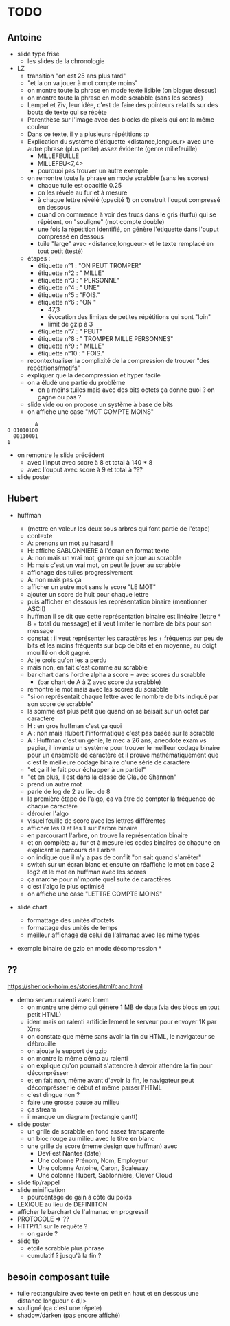 # TODO

## Antoine

* slide type frise
  * les slides de la chronologie
* LZ
  * transition "on est 25 ans plus tard"
  * "et la on va jouer à mot compte moins"
  * on montre toute la phrase en mode texte lisible (on blague dessus)
  * on montre toute la phrase en mode scrabble (sans les scores)
  * Lempel et Ziv, leur idée, c'est de faire des pointeurs relatifs sur des bouts de texte qui se répète
  * Parenthèse sur l'image avec des blocks de pixels qui ont la même couleur
  * Dans ce texte, il y a plusieurs répétitions :p
  * Explication du système d'étiquette <distance,longueur> avec une autre phrase (plus petite) assez évidente (genre millefeuille)
    * MILLEFEUILLE 
    * MILLEFEU<7,4> 
    * pourquoi pas trouver un autre exemple
  * on remontre toute la phrase en mode scrabble (sans les scores)
    * chaque tuile est opacifié 0.25
    * on les révèle au fur et à mesure
    * à chaque lettre révélé (opacité 1) on construit l'ouput compressé en dessous
    * quand on commence à voir des trucs dans le gris (turfu) qui se répètent, on "souligne" (mot compte double)
    * une fois la répétition identifié, on génère l'étiquette dans l'ouput compressé en dessous
    * tuile "large" avec <distance,longueur> et le texte remplacé en tout petit (testé)
  * étapes :
    * étiquette n°1 : "ON PEUT TROMPER"
    * étiquette n°2 : " MILLE"
    * étiquette n°3 : " PERSONNE"
    * étiquette n°4 : " UNE"
    * étiquette n°5 : "FOIS."
    * étiquette n°6 : "ON "
      * 47,3
      * évocation des limites de petites répétitions qui sont "loin"
      * limit de gzip à 3
    * étiquette n°7 : " PEUT"
    * étiquette n°8 : " TROMPER MILLE PERSONNES"
    * étiquette n°9 : " MILLE"
    * étiquette n°10 : " FOIS."
  * recontextualiser la complixité de la compression de trouver "des répétitions/motifs"
  * expliquer que la décompression et hyper facile
  * on a éludé une partie du problème
    * on a moins tuiles mais avec des bits octets ça donne quoi ? on gagne ou pas ?
  * slide vide ou on propose un système à base de bits
  * on affiche une case "MOT COMPTE MOINS"

```
         A
0 01010100
  00110001
1 
```
  * on remontre le slide précédent
    * avec l'input avec score à 8 et total à 140 * 8
    * avec l'ouput avec score à 9 et total à ???
* slide poster

## Hubert

* huffman
  * (mettre en valeur les deux sous arbres qui font partie de l'étape)
  * contexte
  * A: prenons un mot au hasard !
  * H: affiche SABLONNIERE à l'écran en format texte
  * A: non mais un vrai mot, genre qui se joue au scrabble
  * H: mais c'est un vrai mot, on peut le jouer au scrabble
  * affichage des tuiles progressivement
  * A: non mais pas ça
  * afficher un autre mot sans le score "LE MOT"
  * ajouter un score de huit pour chaque lettre
  * puis afficher en dessous les représentation binaire (mentionner ASCII)
  * huffman il se dit que cette représentation binaire est linéaire (lettre * 8 = total du message) et il veut limiter le nombre de bits pour son message
  * constat : il veut représenter les caractères les + fréquents sur peu de bits et les moins fréquents sur bcp de bits et en moyenne, au doigt mouillé on doit gagné.
  * A: je crois qu'on les a perdu
  * mais non, en fait c'est comme au scrabble
  * bar chart dans l'ordre alpha a score = avec scores du scrabble
    * (bar chart de A à Z avec score du scrabble)
  * remontre le mot mais avec les scores du scrabble
  * "si on représentait chaque lettre avec le nombre de bits indiqué par son score de scrabble"
  * la somme est plus petit que quand on se baisait sur un octet par caractère
  * H : en gros huffman c'est ça quoi
  * A : non mais Hubert l'informatique c'est pas basée sur le scrabble
  * A : Huffman c'est un génie, le mec a 26 ans, anecdote exam vs papier, il invente un système pour trouver le meilleur codage binaire pour un ensemble de caractère et il prouve mathématiquement que c'est le meilleure codage binaire d'une série de caractère
  * "et ça il le fait pour échapper à un partiel"
  * "et en plus, il est dans la classe de Claude Shannon"
  * prend un autre mot
  * parle de log de 2 au lieu de 8
  * la première étape de l'algo, ça va être de compter la fréquence de chaque caractère
  * dérouler l'algo
  * visuel feuille de score avec les lettres différentes
  * afficher les 0 et les 1 sur l'arbre binaire
  * en parcourant l'arbre, on trouve la représentation binaire
  * et on complète au fur et à mesure les codes binaires de chacune en explicant le parcours de l'arbre
  * on indique que il n'y a pas de conflit "on sait quand s'arrêter"
  * switch sur un écran blanc et ensuite on réaffiche le mot en base 2 log2 et le mot en huffman avec les scores
  * ça marche pour n'importe quel suite de caractères
  * c'est l'algo le plus optimisé
  * on affiche une case "LETTRE COMPTE MOINS"

* slide chart
  * formattage des unités d'octets
  * formattage des unités de temps
  * meilleur affichage de celui de l'almanac avec les mime types
* exemple binaire de gzip en mode décompression
  * 

## ??

https://sherlock-holm.es/stories/html/cano.html

* demo serveur ralenti avec lorem
  * on montre une démo qui génère 1 MB de data (via des blocs en tout petit HTML)
  * idem mais on ralenti artificiellement le serveur pour envoyer 1K par Xms
  * on constate que même sans avoir la fin du HTML, le navigateur se débrouille
  * on ajoute le support de gzip
  * on montre la même démo au ralenti
  * on explique qu'on pourrait s'attendre à devoir attendre la fin pour décomprésser
  * et en fait non, même avant d'avoir la fin, le navigateur peut décomprésser le début et même parser l'HTML
  * c'est dingue non ?
  * faire une grosse pause au milieu
  * ça stream
  * il manque un diagram (rectangle gantt)
* slide poster
  * un grille de scrabble en fond assez transparente
  * un bloc rouge au milieu avec le titre en blanc
  * une grille de score (meme design que huffman) avec
    * DevFest Nantes (date)
    * Une colonne Prénom, Nom, Employeur
    * Une colonne Antoine, Caron, Scaleway
    * Une colonne Hubert, Sablonnière, Clever Cloud
* slide tip/rappel
* slide minification
  * pourcentage de gain à côté du poids
* LEXIQUE au lieu de DEFINIITON
* afficher le barchart de l'almanac en progressif
* PROTOCOLE => ??
* HTTP/1.1 sur le requête ?
  * on garde ?
* slide tip
  * etoile scrabble plus phrase
  * cumulatif ? jusqu'à la fin ?

## besoin composant tuile

* tuile rectangulaire avec texte en petit en haut et en dessous une distance longueur <-d,l>
* souligné (ça c'est une répete)
* shadow/darken (pas encore affiché)
